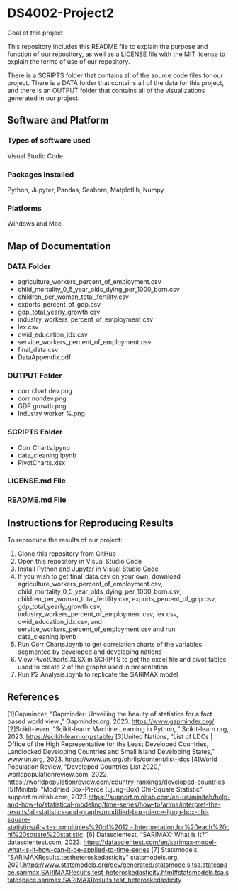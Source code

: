 # DS4002-Project2

Goal of this project

This repository includes this README file to explain the purpose and function of our repository, as well as a LICENSE file with the MIT license to explain the terms of use of our repository.

There is a SCRIPTS folder that contains all of the source code files for our project. There is a DATA folder that contains all of the data for this project, and there is an OUTPUT folder that contains all of the visualizations generated in our project.

## Software and Platform
### Types of software used
  Visual Studio Code
  
### Packages installed
  Python, Jupyter, Pandas, Seaborn, Matplotlib, Numpy
### Platforms
  Windows and Mac

## Map of Documentation
### DATA Folder
- agriculture_workers_percent_of_employment.csv
- child_mortality_0_5_year_olds_dying_per_1000_born.csv
- children_per_woman_total_fertility.csv
- exports_percent_of_gdp.csv
- gdp_total_yearly_growth.csv
- industry_workers_percent_of_employment.csv
- lex.csv
- owid_education_idx.csv
- service_workers_percent_of_employment.csv
- final_data.csv
- DataAppendix.pdf
### OUTPUT Folder
- corr chart dev.png
- corr nondev.png
- GDP growth.png
- Industry worker %.png
### SCRIPTS Folder
- Corr Charts.ipynb
- data_cleaning.ipynb
- PivotCharts.xlsx

### LICENSE.md File

### README.md File

## Instructions for Reproducing Results

To reproduce the results of our project:

1) Clone this repository from GitHub
2) Open this repository in Visual Studio Code
3) Install Python and Jupyter in Visual Studio Code
4) If you wish to get final_data.csv on your own, download agriculture_workers_percent_of_employment.csv, child_mortality_0_5_year_olds_dying_per_1000_born.csv, children_per_woman_total_fertility.csv, exports_percent_of_gdp.csv, gdp_total_yearly_growth.csv, industry_workers_percent_of_employment.csv, lex.csv, owid_education_idx.csv, and service_workers_percent_of_employment.csv and run data_cleaning.ipynb
5) Run Corr Charts.ipynb to get correlation charts of the variables segmented by developed and developing nations
6) View PivotCharts.XLSX in SCRIPTS to get the excel file and pivot tables used to create 2 of the graphs used in presentation
7) Run P2 Analysis.ipynb to replicate the SARIMAX model

## References
[1]Gapminder, “Gapminder: Unveiling the beauty of statistics for a fact based world view.,” Gapminder.org, 2023. https://www.gapminder.org/
[2]Scikit-learn, “Scikit-learn: Machine Learning in Python,.” Scikit-learn.org, 2023. https://scikit-learn.org/stable/
[3]United Nations, “List of LDCs | Office of the High Representative for the Least Developed Countries, Landlocked Developing Countries and Small Island Developing States,” www.un.org, 2023. https://www.un.org/ohrlls/content/list-ldcs
[4]World Population Review, “Developed Countries List 2020,” worldpopulationreview.com, 2022. https://worldpopulationreview.com/country-rankings/developed-countries
[5]Minitab, ”Modified Box-Pierce (Ljung-Box) Chi-Square Statistic” support.minitab.com, 2023.https://support.minitab.com/en-us/minitab/help-and-how-to/statistical-modeling/time-series/how-to/arima/interpret-the-results/all-statistics-and-graphs/modified-box-pierce-ljung-box-chi-square-statistics/#:~:text=multiples%20of%2012.-,Interpretation,for%20each%20chi%20square%20statistic.
[6] Datascientest, “SARIMAX: What is It?” datascientest.com, 2023. https://datascientest.com/en/sarimax-model-what-is-it-how-can-it-be-applied-to-time-series
[7] Statsmodels, “SARIMAXResults.testheteroskedasticity” statsmodels.org, 2021.https://www.statsmodels.org/dev/generated/statsmodels.tsa.statespace.sarimax.SARIMAXResults.test_heteroskedasticity.html#statsmodels.tsa.statespace.sarimax.SARIMAXResults.test_heteroskedasticity
